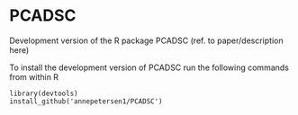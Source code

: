 # PCADSC

Development version of the R package PCADSC  (ref. to paper/description here)

To install the development version of PCADSC run the following commands
from within R

```{r}
library(devtools)
install_github('annepetersen1/PCADSC')
```

